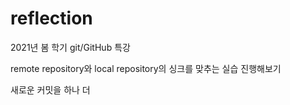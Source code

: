 # reflection

2021년 봄 학기 git/GitHub 특강

remote repository와 local repository의 싱크를 맞추는 실습 진행해보기

새로운 커밋을 하나 더 
